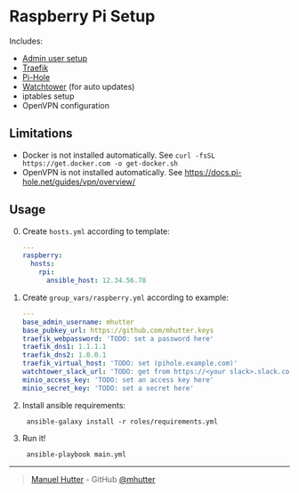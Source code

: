 # Raspberry Pi Setup

Includes:
* [Admin user setup][mhutter-base]
* [Traefik][traefik]
* [Pi-Hole][pihole]
* [Watchtower][watchtower] (for auto updates)
* iptables setup
* OpenVPN configuration

## Limitations

- Docker is not installed automatically. See `curl -fsSL https://get.docker.com -o get-docker.sh`
- OpenVPN is not installed automatically. See https://docs.pi-hole.net/guides/vpn/overview/

## Usage

0. Create `hosts.yml` according to template:
    ```yaml
    ---
    raspberry:
      hosts:
        rpi:
          ansible_host: 12.34.56.78
    ```
0. Create `group_vars/raspberry.yml` according to example:
    ```yaml
    ---
    base_admin_username: mhutter
    base_pubkey_url: https://github.com/mhutter.keys
    traefik_webpassword: 'TODO: set a password here'
    traefik_dns1: 1.1.1.1
    traefik_dns2: 1.0.0.1
    traefik_virtual_host: 'TODO: set (pihole.example.com)'
    watchtower_slack_url: 'TODO: get from https://<your slack>.slack.com/apps'
    minio_access_key: 'TODO: set an access key here'
    minio_secret_key: 'TODO: set a secret here'
    ```
0. Install ansible requirements:

        ansible-galaxy install -r roles/requirements.yml

0. Run it!

        ansible-playbook main.yml


---

> [Manuel Hutter](https://hutter.io) - GitHub [@mhutter](https://github.com)

[mhutter-base]: https://github.com/mhutter/ansible-base
[traefik]: https://traefik.io/
[pihole]: https://traefik.io/
[watchtower]: https://github.com/containrrr/watchtower
